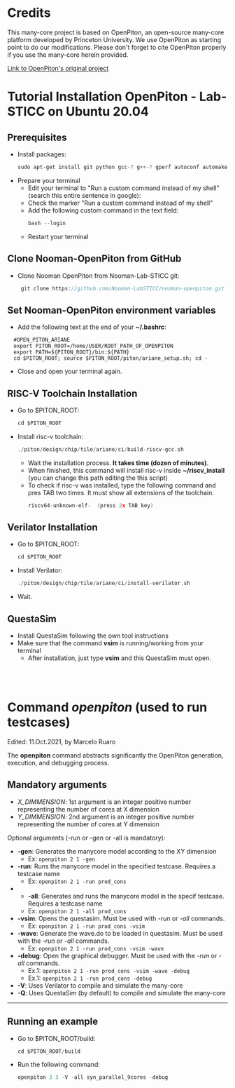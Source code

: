 # Credits
This many-core project is based on OpenPiton, an open-source many-core platform developed by Princeton University. We use OpenPiton as starting point to do our modifications. Please don't forget to cite OpenPiton properly if you use the many-core herein provided.


[Link to OpenPiton's original project](https://github.com/PrincetonUniversity/openpiton)



# Tutorial Installation OpenPiton - Lab-STICC on Ubuntu 20.04

## Prerequisites
* Install packages:
  ```c
  sudo apt-get install git python gcc-7 g++-7 gperf autoconf automake autotools-dev libmpc-dev libmpfr-dev libgmp-dev gawk build-essential bison flex texinfo python-pexpect libusb-1.0-0-dev default-jdk zlib1g-dev valgrind csh device-tree-compiler libcanberra-gtk-module libcanberra-gtk3-module
    ```
* Prepare your terminal
  * Edit your terminal to "Run a custom command instead of my shell" (search this entire sentence in google):
  * Check the marker "Run a custom command instead of my shell"
  * Add the following custom command in the text field:
    ```c
    bash --login
    ```
  * Restart your terminal
  

## Clone Nooman-OpenPiton from GitHub
* Clone Nooman OpenPiton from Nooman-Lab-STICC git:
   ```c
    git clone https://github.com/Nooman-LabSTICC/nooman-openpiton.git
   ```

## Set Nooman-OpenPiton environment variables

  * Add the following text at the end of your **~/.bashrc**: 
  ```
    #OPEN_PITON_ARIANE  
    export PITON_ROOT=/home/USER/ROOT_PATH_OF_OPENPITON  
    export PATH=${PITON_ROOT}/bin:${PATH}  
    cd $PITON_ROOT; source $PITON_ROOT/piton/ariane_setup.sh; cd -   
  ```

* Close and open your terminal again.
  
## RISC-V Toolchain Installation
* Go to $PITON_ROOT:
    ```c
    cd $PITON_ROOT
    ```
* Install risc-v toolchain:
    ```c
    ./piton/design/chip/tile/ariane/ci/build-riscv-gcc.sh
    ```
    * Wait the installation process. **It takes time (dozen of minutes)**.
    * When finished, this command will install risc-v inside **~/riscv_install** (you can change this path editing the this script)
    * To check if risc-v was installed, type the following command and pres TAB two times. It must show all extensions of the toolchain.
      ```c
      riscv64-unknown-elf-  (press 2x TAB key)
      ```

## Verilator Installation
* Go to $PITON_ROOT:
    ```c
    cd $PITON_ROOT
    ```
* Install Verilator:
    ```c
    ./piton/design/chip/tile/ariane/ci/install-verilator.sh
    ```
* Wait.
## QuestaSim
* Install QuestaSim following the own tool instructions
* Make sure that the command **vsim** is running/working from your terminal
  * After installation, just type **vsim** and this QuestaSim must open.

<br/><br/>

Command *openpiton* (used to run testcases)
============
Edited: 11.Oct.2021, by Marcelo Ruaro

The **openpiton** command abstracts significantly the OpenPiton generation, execution, and debugging process.


Mandatory arguments
---------------
* *X_DIMMENSION*: 1st argument is an integer positive number representing the number of cores at X dimension
* *Y_DIMMENSION*:  2nd argument is an integer positive number representing the number of cores at Y dimension
  


Optional arguments (-run or -gen or -all is mandatory):



* **-gen**: Generates the manycore model according to the XY dimension
  * Ex: ``` openpiton 2 1 -gen ```
* **-run**: Runs the manycore model in the specified testcase. Requires a testcase name
  * Ex: ```openpiton 2 1 -run prod_cons```
* * **-all**: Generates and runs the manycore model in the specif testcase. Requires a testcase name
  * Ex: ```openpiton 2 1 -all prod_cons```
* **-vsim**: Opens the questasim. Must be used with *-run* or *-all* commands.
  * Ex: ```openpiton 2 1 -run prod_cons -vsim```
* **-wave**: Generate the wave.do to be loaded in questasim. Must be used with the *-run* or *-all* commands.
  * Ex: ```openpiton 2 1 -run prod_cons -vsim -wave```
* **-debug**: Open the graphical debugger. Must be used with the *-run* or *-all* commands.
  *  Ex.1: ```openpiton 2 1 -run prod_cons -vsim -wave -debug```
  *  Ex.1: ```openpiton 2 1 -run prod_cons -debug```
*  **-V**: Uses Verilator to compile and simulate the many-core
*  **-Q**: Uses QuestaSim (by default) to compile and simulate the many-core
---------------

## Running an example
* Go to $PITON_ROOT/build:
    ```c
    cd $PITON_ROOT/build
    ```
* Run the following command:
    ```c
    openpiton 3 3 -V -all syn_parallel_9cores -debug
    ```

    
   